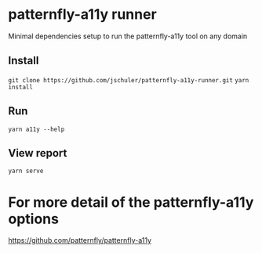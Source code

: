 # patternfly-a11y runner
Minimal dependencies setup to run the patternfly-a11y tool on any domain

## Install
`git clone https://github.com/jschuler/patternfly-a11y-runner.git`
`yarn install`

## Run
`yarn a11y --help`

## View report
`yarn serve`

# For more detail of the patternfly-a11y options
https://github.com/patternfly/patternfly-a11y
